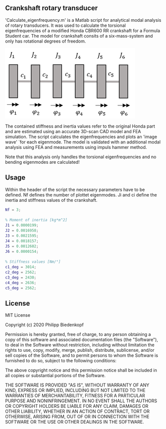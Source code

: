 ## Crankshaft rotary transducer

'Calculate_eigenfrequency.m' is a Matlab script for analytical modal analysis of rotary transducers. 
It was used to calculate the torsional eigenfrequencies of a modified Honda CBR600 RR crankshaft for 
a Formula Student car. The model for crankshaft consits of a six-mass-system and only has rotational degrees 
of freedom. 

![Alt text](./analogous_model.png?raw=true "Title")

The contained stiffness and inertia values refer to the original Honda part and are estimated 
using an accurate 3D-scan CAD model and FEA simulation. The script calculates the eigenfrequencies and plots an
'image wave' ´for each eigenmode.
The model is validated with an additional modal analysis using FEA and measurements using impuls hammer method. 

Note that this analysis only handles the torsional eigenfrequencies and no bending eigenmodes are calculated! 


## Usage

Within the header of the script the necessary parameters have to be defined. Nf defines the number of plottet
eigenmodes. Ji and ci define the inertia and stiffness values of the crankshaft.
```Matlab
Nf = 3;

% Moment of inertia [kg*m^2]
J1 = 0.0000199; 
J2 = 0.0016958;
J3 = 0.0021595;
J4 = 0.0018157;
J5 = 0.0012602;
J6 = 0.0000154;

% Stiffness values [Nm/°]
c1_deg = 3014;
c2_deg = 2562;
c3_deg = 2430;
c4_deg = 2636;
c5_deg = 2562;
```


## License
MIT License

Copyright (c) 2020 Philipp Biedenkopf

Permission is hereby granted, free of charge, to any person obtaining a copy
of this software and associated documentation files (the "Software"), to deal
in the Software without restriction, including without limitation the rights
to use, copy, modify, merge, publish, distribute, sublicense, and/or sell
copies of the Software, and to permit persons to whom the Software is
furnished to do so, subject to the following conditions:

The above copyright notice and this permission notice shall be included in all
copies or substantial portions of the Software.

THE SOFTWARE IS PROVIDED "AS IS", WITHOUT WARRANTY OF ANY KIND, EXPRESS OR
IMPLIED, INCLUDING BUT NOT LIMITED TO THE WARRANTIES OF MERCHANTABILITY,
FITNESS FOR A PARTICULAR PURPOSE AND NONINFRINGEMENT. IN NO EVENT SHALL THE
AUTHORS OR COPYRIGHT HOLDERS BE LIABLE FOR ANY CLAIM, DAMAGES OR OTHER
LIABILITY, WHETHER IN AN ACTION OF CONTRACT, TORT OR OTHERWISE, ARISING FROM,
OUT OF OR IN CONNECTION WITH THE SOFTWARE OR THE USE OR OTHER DEALINGS IN THE
SOFTWARE.